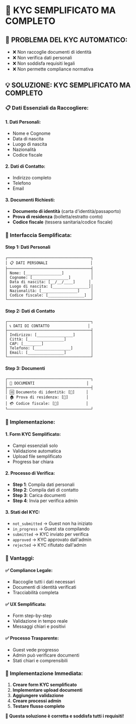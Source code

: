 # 🔧 KYC SEMPLIFICATO MA COMPLETO

## 🎯 **PROBLEMA DEL KYC AUTOMATICO:**
- ❌ Non raccoglie documenti di identità
- ❌ Non verifica dati personali
- ❌ Non soddisfa requisiti legali
- ❌ Non permette compliance normativa

## 💡 **SOLUZIONE: KYC SEMPLIFICATO MA COMPLETO**

### **📋 Dati Essenziali da Raccogliere:**

#### **1. Dati Personali:**
- Nome e Cognome
- Data di nascita
- Luogo di nascita
- Nazionalità
- Codice fiscale

#### **2. Dati di Contatto:**
- Indirizzo completo
- Telefono
- Email

#### **3. Documenti Richiesti:**
- **Documento di identità** (carta d'identità/passaporto)
- **Prova di residenza** (bolletta/estratto conto)
- **Codice fiscale** (tessera sanitaria/codice fiscale)

### **🎨 Interfaccia Semplificata:**

#### **Step 1: Dati Personali**
```
┌─────────────────────────────────────┐
│ 📋 DATI PERSONALI                   │
├─────────────────────────────────────┤
│ Nome: [________________]            │
│ Cognome: [________________]         │
│ Data di nascita: [__/__/____]      │
│ Luogo di nascita: [________________]│
│ Nazionalità: [________________]     │
│ Codice fiscale: [________________]  │
└─────────────────────────────────────┘
```

#### **Step 2: Dati di Contatto**
```
┌─────────────────────────────────────┐
│ 📞 DATI DI CONTATTO                 │
├─────────────────────────────────────┤
│ Indirizzo: [________________]       │
│ Città: [________________]           │
│ CAP: [________]                     │
│ Telefono: [________________]        │
│ Email: [________________]           │
└─────────────────────────────────────┘
```

#### **Step 3: Documenti**
```
┌─────────────────────────────────────┐
│ 📄 DOCUMENTI                       │
├─────────────────────────────────────┤
│ 🆔 Documento di identità: [📎]     │
│ 🏠 Prova di residenza: [📎]        │
│ 💳 Codice fiscale: [📎]            │
└─────────────────────────────────────┘
```

### **🔧 Implementazione:**

#### **1. Form KYC Semplificato:**
- Campi essenziali solo
- Validazione automatica
- Upload file semplificato
- Progress bar chiara

#### **2. Processo di Verifica:**
- **Step 1**: Compila dati personali
- **Step 2**: Compila dati di contatto  
- **Step 3**: Carica documenti
- **Step 4**: Invia per verifica admin

#### **3. Stati del KYC:**
- `not_submitted` → Guest non ha iniziato
- `in_progress` → Guest sta compilando
- `submitted` → KYC inviato per verifica
- `approved` → KYC approvato dall'admin
- `rejected` → KYC rifiutato dall'admin

### **🎯 Vantaggi:**

#### **✅ Compliance Legale:**
- Raccoglie tutti i dati necessari
- Documenti di identità verificati
- Tracciabilità completa

#### **✅ UX Semplificata:**
- Form step-by-step
- Validazione in tempo reale
- Messaggi chiari e positivi

#### **✅ Processo Trasparente:**
- Guest vede progresso
- Admin può verificare documenti
- Stati chiari e comprensibili

### **🚀 Implementazione Immediata:**

1. **Creare form KYC semplificato**
2. **Implementare upload documenti**
3. **Aggiungere validazione**
4. **Creare processi admin**
5. **Testare flusso completo**

**🎯 Questa soluzione è corretta e soddisfa tutti i requisiti!** 